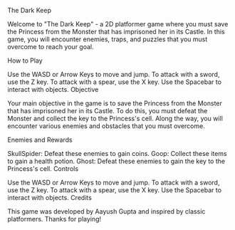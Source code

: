 The Dark Keep

Welcome to "The Dark Keep" - a 2D platformer game where you must save the Princess from the Monster that has imprisoned her in its Castle. In this game, you will encounter enemies, traps, and puzzles that you must overcome to reach your goal.

How to Play

Use the WASD or Arrow Keys to move and jump.
To attack with a sword, use the Z key.
To attack with a spear, use the X key.
Use the Spacebar to interact with objects.
Objective

Your main objective in the game is to save the Princess from the Monster that has imprisoned her in its Castle. To do this, you must defeat the Monster and collect the key to the Princess's cell. Along the way, you will encounter various enemies and obstacles that you must overcome.

Enemies and Rewards

SkullSpider: Defeat these enemies to gain coins.
Goop: Collect these items to gain a health potion.
Ghost: Defeat these enemies to gain the key to the Princess's cell.
Controls

Use the WASD or Arrow Keys to move and jump.
To attack with a sword, use the Z key.
To attack with a spear, use the X key.
Use the Spacebar to interact with objects.
Credits

This game was developed by Aayush Gupta and inspired by classic platformers. Thanks for playing!
